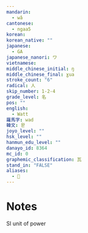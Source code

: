 ```yaml
---
mandarin:
  - wǎ
cantonese:
  - ngaa5
korean:
korean_native: ""
japanese:
  - GA
japanese_nanori: ワ
vietnamese:
middle_chinese_initial: ŋ
middle_chinese_final: ɣua
stroke_count: "6"
radical: 人
skip_number: 1-2-4
grade_level: 名
pos: ""
english:
  - Watt
羅馬字: wad
韓文: 왇
joyo_level: ""
hsk_level: ""
hanmun_edu_level: ""
danayo_id: 8364
mc_id: 0
graphemic_classification: 瓦
stand_in: "FALSE"
aliases:
  - 𱭵
---
```


# Notes
SI unit of power
